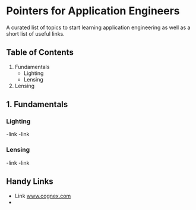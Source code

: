 # Pointers for Application Engineers

A curated list of topics to start learning application engineering as well as a short list of useful links.

## Table of Contents
1. Fundamentals
   - Lighting
   - Lensing
2. Lensing

## 1. Fundamentals
### Lighting
-link
-link

### Lensing
-link
-link


## Handy Links
- Link www.cognex.com
- 
